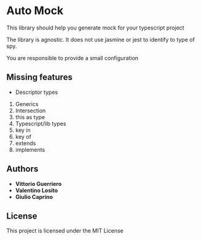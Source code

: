 # Auto Mock

This library should help you generate mock for your typescript project

The library is agnostic. It does not use jasmine or jest to identify to type of spy.

You are responsible to provide a small configuration

## Missing features

- Descriptor types
1) Generics
2) Intersection
3) this as type
4) Typescript/lib types
5) key in
6) key of
7) extends
8) implements

## Authors

* **Vittorio Guerriero**
* **Valentino Losito**
* **Giulio Caprino** 

## License

This project is licensed under the MIT License
